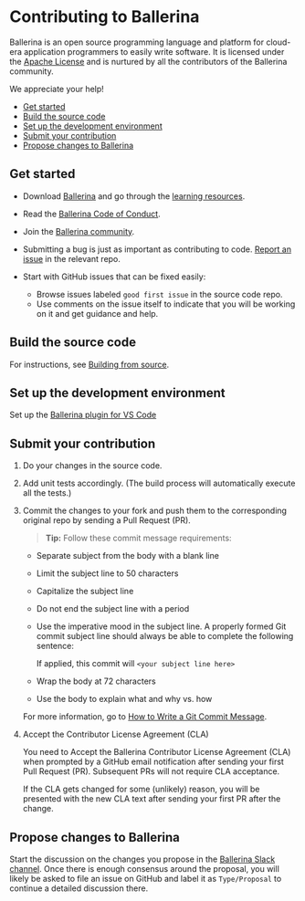 # Contributing to Ballerina

Ballerina is an open source programming language and platform for cloud-era application programmers to easily write software. It is licensed under the [Apache License](https://www.apache.org/licenses/LICENSE-2.0) and is nurtured by all the contributors of the Ballerina community.

We appreciate your help!

- [Get started](#get-started)
- [Build the source code](#build-the-source-code)
- [Set up the development environment](#set-up-the-development-environment)
- [Submit your contribution](#submit-your-contribution)
- [Propose changes to Ballerina](#propose-changes-to-ballerina)

## Get started

- Download [Ballerina](https://ballerina.io/downloads/) and go through the [learning resources](https://ballerina.io/learn/).
- Read the <a href="https://ballerina.io/code-of-conduct">Ballerina Code of Conduct</a>.

- Join the [Ballerina community](https://ballerina.io/community/).

- Submitting a bug is just as important as contributing to code. [Report an issue](https://github.com/ballerina-platform/ballerina-lang/blob/master/README.md#report-issues-and-security-flaws) in the relevant repo.

-  Start with GitHub issues that can be fixed easily:
    - Browse issues labeled `good first issue` in the source code repo.
    - Use comments on the issue itself to indicate that you will be working on it and get guidance and help.

## Build the source code 

For instructions, see <a href="https://github.com/ballerina-platform/ballerina-distribution/blob/master/docs/build-ballerina-from-source.md">Building from source</a>.

## Set up the development environment

Set up the [Ballerina plugin for VS Code](https://marketplace.visualstudio.com/items?itemName=WSO2.ballerina)

## Submit your contribution

1. Do your changes in the source code.
2. Add unit tests accordingly. (The build process will automatically execute all the tests.)
3. Commit the changes to your fork and push them to the corresponding original repo by sending a Pull Request (PR). 

    >**Tip:** Follow these commit message requirements:

    - Separate subject from the body with a blank line
    - Limit the subject line to 50 characters
    - Capitalize the subject line
    - Do not end the subject line with a period
    - Use the imperative mood in the subject line. A properly formed Git commit subject line should always be able to complete the following sentence:

      If applied, this commit will `<your subject line here>`
    - Wrap the body at 72 characters
    - Use the body to explain what and why vs. how

    For more information, go to [How to Write a Git Commit Message](https://chris.beams.io/posts/git-commit/).
4. Accept the Contributor License Agreement (CLA)
    
    You need to Accept the Ballerina Contributor License Agreement (CLA) when prompted by a GitHub email notification after sending your first Pull Request (PR). Subsequent PRs will not require CLA acceptance.

    If the CLA gets changed for some (unlikely) reason, you will be presented with the new CLA text after sending your first PR after the change.

## Propose changes to Ballerina

Start the discussion on the changes you propose in the [Ballerina Slack channel](https://ballerina-platform.slack.com/). Once there is enough consensus around the proposal, you will likely be asked to file an issue on GitHub and label it as `Type/Proposal` to continue a detailed discussion there.
